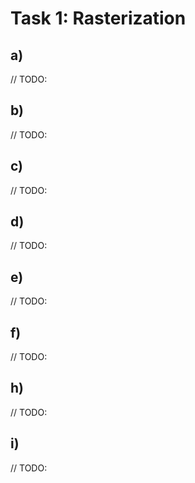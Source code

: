 # Task 1: Rasterization

## a)

// TODO:

## b)

// TODO:

## c)

// TODO:

## d)

// TODO:

## e)

// TODO:

## f)

// TODO:

## h)

// TODO:

## i)

// TODO:
